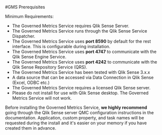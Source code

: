 #GMS Prerequisites


Minimum Requirements:

- The Governed Metrics Service requires Qlik Sense Server.
- The Governed Metrics Service runs through the Qlik Sense Service Dispatcher.
- The Governed Metrics Service uses **port 8590** by default for the rest interface.  This is configurable during installation.
- The Governed Metrics Service uses **port 4747** to communicate with the Qlik Sense Engine Service.
- The Governed Metrics Service uses **port 4242** to communicate with the Qlik Sense Repository Service (QRS).
- The Governed Metrics Service has been tested with Qlik Sense 3.x.x
- A data source that can be accessed via Data Connection in Qlik Sense (Excel, ODBC etc.)
- The Governed Metrics Service requires a licensed Qlik Sense server.
- Please do not install for use with Qlik Sense desktop.  The Governed Metrics Service will not work.

Before installing the Governed Metrics Service, __we highly recommend__ going through the Qlik Sense server QMC configuration instructions in the documentation.  Application, custom property, and task names will be requested during the install and it's easier on your memory if you have created them in advance.